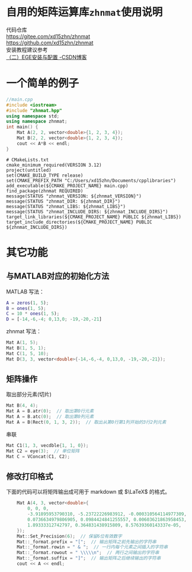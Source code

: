 # 自用的矩阵运算库`zhnmat`使用说明
代码仓库  
<https://gitee.com/xd15zhn/zhnmat>  
<https://github.com/xd15zhn/zhnmat>  
安装教程建议参考  
[（二）EGE安装与配置 -CSDN博客](https://blog.csdn.net/qq_39151563/article/details/100161986)  

# 一个简单的例子
```cpp
//main.cpp
#include <iostream>
#include "zhnmat.hpp"
using namespace std;
using namespace zhnmat;
int main() {
    Mat A(2, 2, vector<double>{1, 2, 3, 4});
    Mat B(2, 2, vector<double>{1, 2, 3, 4});
    cout << A*B << endl;
}
```
```
# CMakeLists.txt
cmake_minimum_required(VERSION 3.12)
project(untitled)
set(CMAKE_BUILD_TYPE release)
set(CMAKE_PREFIX_PATH "C:/Users/xd15zhn/Documents/cpplibraries")
add_executable(${CMAKE_PROJECT_NAME} main.cpp)
find_package(zhnmat REQUIRED)
message(STATUS "zhnmat_VERSION: ${zhnmat_VERSION}")
message(STATUS "zhnmat_DIR: ${zhnmat_DIR}")
message(STATUS "zhnmat_LIBS: ${zhnmat_LIBS}")
message(STATUS "zhnmat_INCLUDE_DIRS: ${zhnmat_INCLUDE_DIRS}")
target_link_libraries(${CMAKE_PROJECT_NAME} PUBLIC ${zhnmat_LIBS})
target_include_directories(${CMAKE_PROJECT_NAME} PUBLIC ${zhnmat_INCLUDE_DIRS})
```

# 其它功能

## 与MATLAB对应的初始化方法
MATLAB 写法：
```matlab
A = zeros(1, 5);
B = ones(1, 5);
C = 10 * ones(1, 5);
D = [-14,-6,-4; 0,13,0; -19,-20,-21]
```
zhnmat 写法：
```cpp
Mat A(1, 5);
Mat B(1, 5, 1);
Mat C(1, 5, 10);
Mat D(3, 3, vector<double>{-14,-6,-4, 0,13,0, -19,-20,-21});
```

## 矩阵操作
取出部分元素(切片)
```cpp
Mat B(4, 4);
Mat A = B.atr(0);  // 取出第0行元素
Mat A = B.atc(0);  // 取出第0列元素
Mat A = B(Rect(0, 1, 3, 2));  // 取出从第0行第1列开始的3行2列元素
```
串联
```cpp
Mat C1(1, 3, vecdble{1, 1, 0});
Mat C2 = eye(3);  // 单位矩阵
Mat C = VConcat(C1, C2);
```

## 修改打印格式
下面的代码可以将矩阵输出成可用于 markdown 或 $\LaTeX$ 的格式。
```cpp
    Mat A(4, 3, vector<double>{
        0, 0, 0,
        -3.91895953790310, -5.23722226983912, -0.000310564114977309,
        0.0736634979806905, 0.0984424841255557, 0.00603621863958453,
        1.89333312742797, 0.364831438915809, 8.57639360143337e-05,
    });
    Mat::Set_Precision(6);  // 保留6位有效数字
    Mat::_format.prefix = "[";  // 输出矩阵之前先输出的字符串
    Mat::_format.rowin = " & ";  // 一行内每个元素之间插入的字符串
    Mat::_format.rowout = " \\\\\n";  // 两行之间输出的字符串
    Mat::_format.suffix = "]";  // 输出矩阵之后继续输出的字符串
    cout << A << endl;
```
